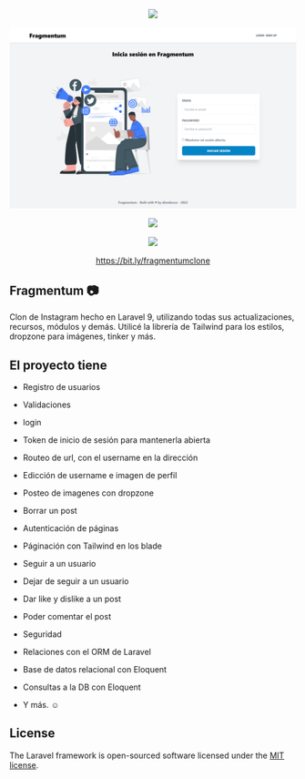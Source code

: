 <p align="center"><a href="https://laravel.com" target="_blank"><img src="https://raw.githubusercontent.com/laravel/art/master/logo-lockup/5%20SVG/2%20CMYK/1%20Full%20Color/laravel-logolockup-cmyk-red.svg" width="400"></a></p>

<p align="center">
    <p align="center"><a href="https://bit.ly/_dimebruce" target="_blank"><img src="https://github.com/dimebruce/fragmentum/blob/main/images/fragmentum.test_login.png" width="600"></a></p>  
    <p align="center"><a href="https://bit.ly/_dimebruce" target="_blank"><img src="https://github.com/dimebruce/fragmentum/blob/main/images/fragmentum.test_dimebruce.png" width="600"></a></p>
      <p align="center"><a href="https://bit.ly/_dimebruce" target="_blank"><img src="https://github.com/dimebruce/fragmentum/blob/main/images/fragmentum.test_.png" width="600"></a></p>
</p>


<p align="center">
    <p align="center"><a href="https://bit.ly/fragmentumclone" target="_blank">https://bit.ly/fragmentumclone</a></p>  

## Fragmentum 📷

Clon de Instagram hecho en Laravel 9, utilizando todas sus actualizaciones, recursos, módulos y demás. Utilicé la librería de Tailwind para los estilos, dropzone para imágenes, tinker y más.

## El proyecto tiene

- Registro de usuarios
- Validaciones
- login
- Token de inicio de sesión para mantenerla abierta
- Routeo de url, con el username en la dirección
- Edicción de username e imagen de perfil
- Posteo de imagenes con dropzone
- Borrar un post
- Autenticación de páginas
- Páginación con Tailwind en los blade
- Seguir a un usuario
- Dejar de seguir a un usuario
- Dar like y dislike a un post
- Poder comentar el post
- Seguridad
- Relaciones con el ORM de Laravel
- Base de datos relacional con Eloquent
- Consultas a la DB con Eloquent

- Y más. ☺



## License

The Laravel framework is open-sourced software licensed under the [MIT license](https://opensource.org/licenses/MIT).
